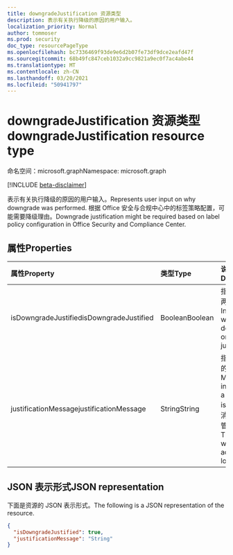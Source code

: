 ```yaml
---
title: downgradeJustification 资源类型
description: 表示有关执行降级的原因的用户输入。
localization_priority: Normal
author: tommoser
ms.prod: security
doc_type: resourcePageType
ms.openlocfilehash: bc7336469f93de9e6d2b07fe73df9dce2eafd47f
ms.sourcegitcommit: 68b49fc847ceb1032a9cc9821a9ec0f7ac4abe44
ms.translationtype: MT
ms.contentlocale: zh-CN
ms.lasthandoff: 03/20/2021
ms.locfileid: "50941797"
---
```

# <a name="downgradejustification-resource-type"></a><span data-ttu-id="3bc92-103">downgradeJustification 资源类型</span><span class="sxs-lookup"><span data-stu-id="3bc92-103">downgradeJustification resource type</span></span>

<span data-ttu-id="3bc92-104">命名空间：microsoft.graph</span><span class="sxs-lookup"><span data-stu-id="3bc92-104">Namespace: microsoft.graph</span></span>

[!INCLUDE [beta-disclaimer](../../includes/beta-disclaimer.md)]

<span data-ttu-id="3bc92-105">表示有关执行降级的原因的用户输入。</span><span class="sxs-lookup"><span data-stu-id="3bc92-105">Represents user input on why downgrade was performed.</span></span> <span data-ttu-id="3bc92-106">根据 Office 安全与合规中心中的标签策略配置，可能需要降级理由。</span><span class="sxs-lookup"><span data-stu-id="3bc92-106">Downgrade justification might be required based on label policy configuration in Office Security and Compliance Center.</span></span>

## <a name="properties"></a><span data-ttu-id="3bc92-107">属性</span><span class="sxs-lookup"><span data-stu-id="3bc92-107">Properties</span></span>

| <span data-ttu-id="3bc92-108">属性</span><span class="sxs-lookup"><span data-stu-id="3bc92-108">Property</span></span>             | <span data-ttu-id="3bc92-109">类型</span><span class="sxs-lookup"><span data-stu-id="3bc92-109">Type</span></span>    | <span data-ttu-id="3bc92-110">说明</span><span class="sxs-lookup"><span data-stu-id="3bc92-110">Description</span></span>                                                                                          |
| :------------------- | :------ | :--------------------------------------------------------------------------------------------------- |
| <span data-ttu-id="3bc92-111">isDowngradeJustified</span><span class="sxs-lookup"><span data-stu-id="3bc92-111">isDowngradeJustified</span></span> | <span data-ttu-id="3bc92-112">Boolean</span><span class="sxs-lookup"><span data-stu-id="3bc92-112">Boolean</span></span> | <span data-ttu-id="3bc92-113">指示降级是否两端对齐。</span><span class="sxs-lookup"><span data-stu-id="3bc92-113">Indicates whether the downgrade is or is not justified.</span></span>                                              |
| <span data-ttu-id="3bc92-114">justificationMessage</span><span class="sxs-lookup"><span data-stu-id="3bc92-114">justificationMessage</span></span> | <span data-ttu-id="3bc92-115">String</span><span class="sxs-lookup"><span data-stu-id="3bc92-115">String</span></span>  | <span data-ttu-id="3bc92-116">指明理由降级的消息。</span><span class="sxs-lookup"><span data-stu-id="3bc92-116">Message that indicates why a downgrade is justified.</span></span> <span data-ttu-id="3bc92-117">该消息将显示在管理日志中。</span><span class="sxs-lookup"><span data-stu-id="3bc92-117">The message will appear in administrative logs.</span></span> |

## <a name="json-representation"></a><span data-ttu-id="3bc92-118">JSON 表示形式</span><span class="sxs-lookup"><span data-stu-id="3bc92-118">JSON representation</span></span>

<span data-ttu-id="3bc92-119">下面是资源的 JSON 表示形式。</span><span class="sxs-lookup"><span data-stu-id="3bc92-119">The following is a JSON representation of the resource.</span></span>

<!-- {
  "blockType": "resource",
  "optionalProperties": [

  ],
  "@odata.type": "microsoft.graph.downgradeJustification",
  "baseType": null
}-->

```json
{
  "isDowngradeJustified": true,
  "justificationMessage": "String"
}
```

<!-- uuid: 16cd6b66-4b1a-43a1-adaf-3a886856ed98
2019-02-04 14:57:30 UTC -->
<!-- {
  "type": "#page.annotation",
  "description": "downgradeJustification resource",
  "keywords": "",
  "section": "documentation",
  "tocPath": ""
}-->

